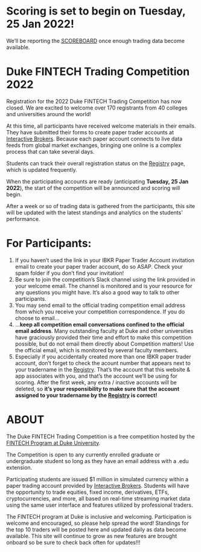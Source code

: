 
# Scoring is set to begin on Tuesday, 25 Jan 2022!

We’ll be reporting the
[SCOREBOARD](https://gothic-hedge-society.github.io/fintech.trading.competition/articles/scoreboard.html)
once enough trading data become available.

# Duke FINTECH Trading Competition 2022

Registration for the 2022 Duke FINTECH Trading Competition has now
closed. We are excited to welcome over 170 registrants from 40 colleges
and universities around the world!

At this time, all participants have received welcome materials in their
emails. They have submitted their forms to create paper trader accounts
at [Interactive
Brokers](https://www.interactivebrokers.com/en/index.php?f=1338&gclid=CjwKCAjw6fCCBhBNEiwAem5SO84OkMDwq8mlx6lCjOmAmCNDUaLbhxtQuFSUlozy6iLEZtmsve2w-hoCQ9sQAvD_BwE).
Because each paper account connects to live data feeds from global
market exchanges, bringing one online is a complex process that can take
several days.

Students can track their overall registration status on the
[Registry](https://gothic-hedge-society.github.io/fintech.trading.competition/articles/registry.html)
page, which is updated frequently.

When the participating accounts are ready (anticipating **Tuesday, 25
Jan 2022**), the start of the competition will be announced and scoring
will begin.

After a week or so of trading data is gathered from the participants,
this site will be updated with the latest standings and analytics on the
students’ performance.

# For Participants:

1.  If you haven’t used the link in your IBKR Paper Trader Account
    invitation email to create your paper trader account, do so ASAP.
    Check your spam folder if you don’t find your invitation!
2.  Be sure to join the competition’s Slack channel using the link
    provided in your welcome email. The channel is monitored and is your
    resource for any questions you might have. It’s also a good way to
    talk to other participants.
3.  You may send email to the official trading competition email address
    from which you receive your competition correspondence. If you do
    choose to email…
4.  …**keep all competition email conversations confined to the official
    email address**. Many outstanding faculty at Duke and other
    universities have graciously provided their time and effort to make
    this competition possible, but do not email them directly about
    Competition matters! Use the official email, which is monitored by
    several faculty members.
5.  Especially if you accidentally created more than one IBKR paper
    trader account, don’t forget to check the acount number that appears
    next to your tradername in the
    [Registry](https://gothic-hedge-society.github.io/fintech.trading.competition/articles/registry.html).
    That’s the account that this website & app associates with you, and
    that’s the account we’ll be using for scoring. After the first week,
    any extra / inactive accounts will be deleted, so **it’s your
    responsibility to make sure that the account assigned to your
    tradername by the
    [Registry](https://gothic-hedge-society.github.io/fintech.trading.competition/articles/registry.html)
    is correct!**

# ABOUT

The Duke FINTECH Trading Competition is a free competition hosted by the
[FINTECH Program at Duke University](https://fintech.meng.duke.edu/).

The Competition is open to any currently enrolled graduate or
undergraduate student so long as they have an email address with a .edu
extension.

Participating students are issued $1 million in simulated currency
within a paper trading account provided by [Interactive
Brokers](https://www.interactivebrokers.com/en/index.php?f=1338&gclid=CjwKCAjw6fCCBhBNEiwAem5SO84OkMDwq8mlx6lCjOmAmCNDUaLbhxtQuFSUlozy6iLEZtmsve2w-hoCQ9sQAvD_BwE).
Students will have the opportunity to trade equities, fixed income,
derivatives, ETFs, cryptocurrencies, and more, all based on real-time
streaming market data using the same user interface and features
utilized by professional traders.

The FINTECH program at Duke is inclusive and welcoming. Participation is
welcome and encouraged, so please help spread the word! Standings for
the top 10 traders will be posted here and updated daily as data become
available. This site will continue to grow as new features are brought
onboard so be sure to check back often for updates!!!
